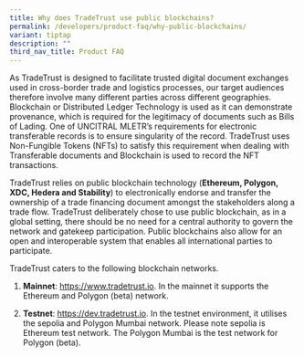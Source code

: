 ```yaml
---
title: Why does TradeTrust use public blockchains?
permalink: /developers/product-faq/why-public-blockchains/
variant: tiptap
description: ""
third_nav_title: Product FAQ
---
```

<p>As TradeTrust is designed to facilitate trusted digital document exchanges
used in cross-border trade and logistics processes, our target audiences
therefore involve many different parties across different geographies.
Blockchain or Distributed Ledger Technology is used as it can demonstrate
provenance, which is required for the legitimacy of documents such as Bills
of Lading. One of UNCITRAL MLETR’s requirements for electronic transferable
records is to ensure singularity of the record. TradeTrust uses Non-Fungible
Tokens (NFTs) to satisfy this requirement when dealing with Transferable
documents and Blockchain is used to record the NFT transactions.</p>
<p>TradeTrust relies on public blockchain technology (<strong>Ethereum, Polygon, XDC, Hedera and Stability</strong>)
to electronically endorse and transfer the ownership of a trade financing
document amongst the stakeholders along a trade flow. TradeTrust deliberately
chose to use public blockchain, as in a global setting, there should be
no need for a central authority to govern the network and gatekeep participation.
Public blockchains also allow for an open and interoperable system that
enables all international parties to participate.</p>
<p>TradeTrust caters to the following blockchain networks.</p>
<ol data-tight="true" class="tight">
<li>
<p><strong>Mainnet</strong>: <a href="https://www.tradetrust.io/" rel="noopener noreferrer nofollow" target="_blank">https://www.tradetrust.io</a>. In the
mainnet it supports the Ethereum and Polygon (beta) network.</p>
</li>
<li>
<p><strong>Testnet</strong>: <a href="https://www.tradetrust.io/" rel="noopener noreferrer nofollow" target="_blank">https://dev.tradetrust.io</a>. In the
testnet environment, it utilises the sepolia and Polygon Mumbai network.
Please note sepolia is Ethereum test network. The Polygon Mumbai is the
test network for Polygon (beta).</p>
</li>
</ol>
<p></p>